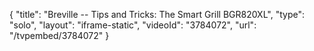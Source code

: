 {
    "title": "Breville -- Tips and Tricks: The Smart Grill BGR820XL",
    "type": "solo",
    "layout": "iframe-static",
    "videoId": "3784072",
    "url": "\/tvpembed\/3784072"
}